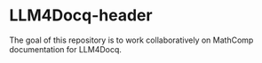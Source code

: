 # LLM4Docq-header
The goal of this repository is to work collaboratively on MathComp documentation for LLM4Docq.
